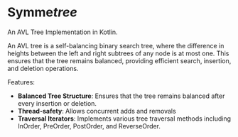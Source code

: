 # Symme*tree*

An AVL Tree Implementation in Kotlin.

An AVL tree is a self-balancing binary search tree, where the difference in heights between the left and right subtrees of any node is at most one. This ensures that the tree remains balanced, providing efficient search, insertion, and deletion operations.

Features:
- <b>Balanced Tree Structure</b>: Ensures that the tree remains balanced after every insertion or deletion.
- <b>Thread-safety</b>: Allows concurrent adds and removals
- <b>Traversal Iterators</b>: Implements various tree traversal methods including InOrder, PreOrder, PostOrder, and ReverseOrder.